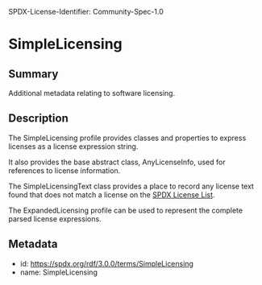 SPDX-License-Identifier: Community-Spec-1.0

# SimpleLicensing

## Summary

Additional metadata relating to software licensing.

## Description

The SimpleLicensing profile provides classes and properties to express licenses
as a license expression string.

It also provides the base abstract class, AnyLicenseInfo, used for references
to license information.

The SimpleLicensingText class provides a place to record any license text found
that does not match a license on the
[SPDX License List](https://spdx.org/licenses/).

The ExpandedLicensing profile can be used to represent the complete parsed
license expressions.

## Metadata

- id: https://spdx.org/rdf/3.0.0/terms/SimpleLicensing
- name: SimpleLicensing
